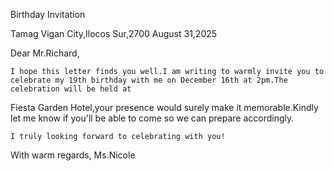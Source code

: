 Birthday Invitation

Tamag
Vigan City,Ilocos Sur,2700 
August 31,2025

Dear Mr.Richard,
 
    I hope this letter finds you well.I am writing to warmly invite you to celebrate my 19th birthday with me on December 16th at 2pm.The celebration will be held at 
Fiesta Garden Hotel,your presence would surely make it memorable.Kindly let me know if you'll be able to come so we can prepare
accordingly.

    I truly looking forward to celebrating with you!

With warm regards,
Ms.Nicole 

